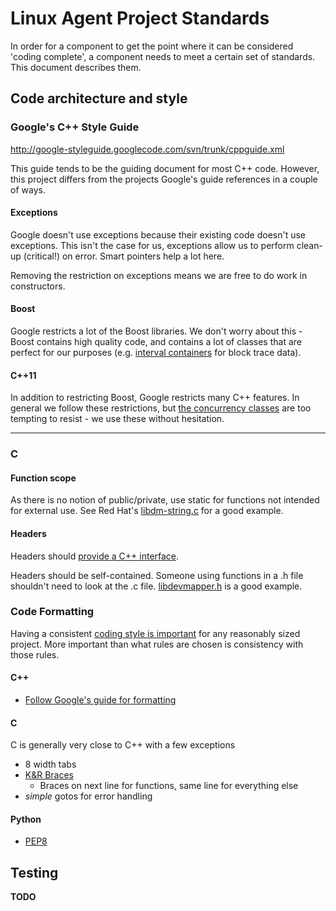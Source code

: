 # Linux Agent Project Standards

In order for a component to get the point where it can be considered 'coding complete', a component needs to meet a certain set of standards. This document describes them.

## Code architecture and style
### Google's C++ Style Guide
http://google-styleguide.googlecode.com/svn/trunk/cppguide.xml

This guide tends to be the guiding document for most C++ code. However, this project differs from the projects Google's guide references in a couple of ways.

#### Exceptions
Google doesn't use exceptions because their existing code doesn't use exceptions. This isn't the case for us, exceptions allow us to perform clean-up (critical!) on error. Smart pointers help a lot here.

Removing the restriction on exceptions means we are free to do work in constructors.

#### Boost
Google restricts a lot of the Boost libraries. We don't worry about this - Boost contains high quality code, and contains a lot of classes that are perfect for our purposes (e.g. [interval containers](http://www.boost.org/doc/libs/1_54_0/libs/icl/doc/html/index.html) for block trace data).

#### C++11
In addition to restricting Boost, Google restricts many C++ features. In general we follow these restrictions, but [the concurrency classes](http://en.cppreference.com/w/cpp/thread) are too tempting to resist - we use these without hesitation.

***

### C
#### Function scope
As there is no notion of public/private, use static for functions not intended for external use. See Red Hat's [libdm-string.c](https://git.fedorahosted.org/cgit/lvm2.git/tree/libdm/libdm-string.c) for a good example.

#### Headers
Headers should [provide a C++ interface](http://stackoverflow.com/questions/3789340/combining-c-and-c-how-does-ifdef-cplusplus-work).

Headers should be self-contained. Someone using functions in a .h file shouldn't need to look at the .c file. [libdevmapper.h](https://git.fedorahosted.org/cgit/lvm2.git/tree/libdm/libdevmapper.h) is a good example.

### Code Formatting
Having a consistent [coding style is important](http://stackoverflow.com/a/1325617/965648) for any reasonably sized project. More important than what rules are chosen is consistency with those rules.

#### C++
* [Follow Google's guide for formatting](http://google-styleguide.googlecode.com/svn/trunk/cppguide.xml#Formatting)

#### C
C is generally very close to C++ with a few exceptions
* 8 width tabs
* [K&R Braces](http://en.wikipedia.org/wiki/Indent_style#K.26R_style)
    * Braces on next line for functions, same line for everything else 
* *simple* gotos for error handling

#### Python
* [PEP8](http://www.python.org/dev/peps/pep-0008/)

## Testing

**TODO**